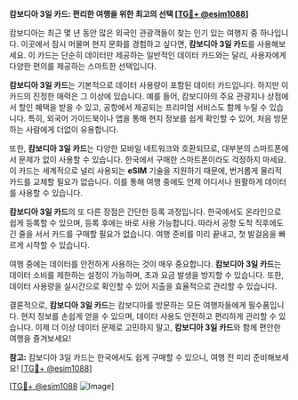 **캄보디아 3일 카드: 편리한 여행을 위한 최고의 선택 [[TG💪+ @esim1088](https://t.me/s/esim1088)]**

캄보디아는 최근 몇 년 동안 많은 외국인 관광객들이 찾는 인기 있는 여행지 중 하나입니다. 이곳에서 잠시 머물며 현지 문화를 경험하고 싶다면, **캄보디아 3일 카드**를 사용해보세요. 이 카드는 단순히 데이터만 제공하는 일반적인 데이터 카드와는 달리, 사용자에게 다양한 편의를 제공하는 스마트한 선택입니다.

**캄보디아 3일 카드**는 기본적으로 데이터 사용량이 포함된 데이터 카드입니다. 하지만 이 카드의 진정한 매력은 그 이상에 있습니다. 예를 들어, 캄보디아의 주요 관광지나 상점에서 할인 혜택을 받을 수 있고, 공항에서 제공되는 프리미엄 서비스도 함께 누릴 수 있습니다. 특히, 외국어 가이드북이나 앱을 통해 현지 정보를 쉽게 확인할 수 있어, 처음 방문하는 사람에게 더없이 유용합니다.

또한, **캄보디아 3일 카드**는 다양한 모바일 네트워크와 호환되므로, 대부분의 스마트폰에서 문제가 없이 사용할 수 있습니다. 한국에서 구매한 스마트폰이라도 걱정하지 마세요. 이 카드는 세계적으로 널리 사용되는 **eSIM** 기술을 지원하기 때문에, 번거롭게 물리적 카드를 교체할 필요가 없습니다. 이를 통해 여행 중에도 언제 어디서나 원활하게 데이터를 사용할 수 있습니다.

**캄보디아 3일 카드**의 또 다른 장점은 간단한 등록 과정입니다. 한국에서도 온라인으로 쉽게 등록할 수 있으며, 등록 후에는 바로 사용 가능합니다. 따라서 공항 도착 직후에도 긴 줄을 서서 카드를 구매할 필요가 없습니다. 여행 준비를 미리 끝내고, 첫 발걸음을 빠르게 시작할 수 있습니다.

여행 중에는 데이터를 안전하게 사용하는 것이 매우 중요합니다. **캄보디아 3일 카드**는 데이터 소비를 제한하는 설정이 가능하며, 초과 요금 발생을 방지할 수 있습니다. 또한, 데이터 사용량을 실시간으로 확인할 수 있어 지출을 효율적으로 관리할 수 있습니다.

결론적으로, **캄보디아 3일 카드**는 캄보디아를 방문하는 모든 여행자들에게 필수품입니다. 현지 정보를 손쉽게 얻을 수 있으며, 데이터 사용도 안전하고 편리하게 관리할 수 있습니다. 이제 더 이상 데이터 문제로 고민하지 말고, **캄보디아 3일 카드**와 함께 편안한 여행을 즐겨보세요!

**참고:** 캄보디아 3일 카드는 한국에서도 쉽게 구매할 수 있으니, 여행 전 미리 준비해보세요! [[TG💪+ @esim1088](https://t.me/s/esim1088)]

[[TG💪+ @esim1088](https://t.me/s/esim1088) ![Image](https://i.postimg.cc/Y0z9fWf4/image.png)]